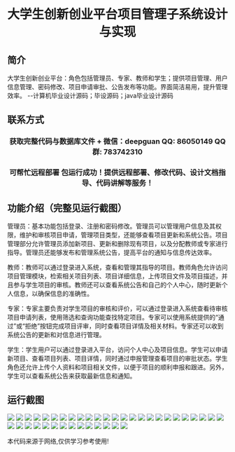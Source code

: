 <p><h1 align="center">大学生创新创业平台项目管理子系统设计与实现</h1></p>

## 简介
大学生创新创业平台：角色包括管理员、专家、教师和学生；提供项目管理、用户信息管理、密码修改、项目申请审批、公告发布等功能。界面简洁易用，提升管理效率。    --计算机毕业设计源码；毕设源码；java毕业设计源码


## 联系方式
<p><h3 align="center">获取完整代码与数据库文件 + 微信：deepguan QQ: 86050149 QQ群: 783742310</h3></p>
<p><h3 align="center">可帮忙远程部署 包运行成功！提供远程部署、修改代码、设计文档指导、代码讲解等服务！</h3></p>

## 功能介绍（完整见运行截图）
管理员：基本功能包括登录、注册和密码修改。管理员可以管理用户信息及其权限，维护和审核项目申请，管理项目类型，还能够查看项目更新和系统公告。项目管理部分允许管理员添加新项目、更新和删除现有项目，以及分配教师或专家进行指导。管理员还能够发布和管理系统公告，提高平台的通知与信息传达效率。

教师：教师可以通过登录进入系统，查看和管理其指导的项目。教师角色允许访问项目管理模块，检索相关项目列表、项目详细信息，上传项目文件及项目描述，并且参与学生项目的审核。教师还可以查看系统公告和自己的个人中心，随时更新个人信息，以确保信息的准确性。

专家：专家主要负责对学生项目的审核和评价，可以通过登录进入系统查看待审核项目申请列表，使用筛选和查询功能查找特定项目。专家可以使用系统提供的“通过”或“拒绝”按钮完成项目评审，同时查看项目详情及相关材料。专家还可以收到系统公告的更新和对信息进行管理。

学生：学生用户可以通过登录进入平台，访问个人中心及项目信息。学生可以申请新项目、查看项目列表、项目详情，同时通过申报管理查看项目的审批状态。学生角色还允许上传个人资料和项目相关文件，以便于项目的顺利申报和跟进。另外，学生可以查看系统公告来获取最新信息和通知。


## 运行截图
![](img/001.jpg)
![](img/002.jpg)
![](img/003.jpg)
![](img/004.jpg)
![](img/005.jpg)
![](img/006.jpg)
![](img/007.jpg)
![](img/008.jpg)
![](img/009.jpg)
![](img/010.jpg)
![](img/011.jpg)
![](img/012.jpg)
![](img/013.jpg)
![](img/014.jpg)
![](img/015.jpg)
![](img/016.jpg)
![](img/017.jpg)
![](img/018.jpg)
![](img/019.jpg)
![](img/020.jpg)
![](img/021.jpg)
![](img/022.jpg)
![](img/023.jpg)
![](img/024.jpg)
![](img/025.jpg)
![](img/026.jpg)
![](img/027.jpg)
![](img/028.jpg)
![](img/029.jpg)
![](img/030.jpg)
![](img/031.jpg)
![](img/032.jpg)
![](img/033.jpg)
![](img/034.jpg)
![](img/035.jpg)
![](img/036.jpg)
![](img/037.jpg)
![](img/038.jpg)
![](img/039.jpg)

<p>本代码来源于网络,仅供学习参考使用!</p>
